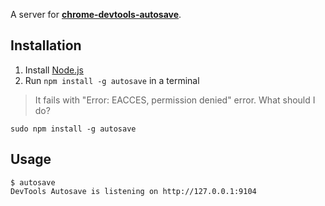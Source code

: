 A server for **[chrome-devtools-autosave](https://github.com/NV/chrome-devtools-autosave)**.

## Installation

1. Install [Node.js](http://nodejs.org/)
2. Run `npm install -g autosave` in a terminal

> It fails with "Error: EACCES, permission denied" error. What should I do?

`sudo npm install -g autosave`

## Usage
    $ autosave
    DevTools Autosave is listening on http://127.0.0.1:9104
